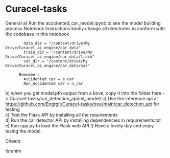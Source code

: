 # Curacel-tasks

General 
  a) Run the accidented_car_model.ipynb to see the model building process
      Notebook Instructions
          kindly change all directories to conform with the codebase in this notebook

            data_dir = "/content/drive/My Drive/Curacel_ai_engine/car_data"
            train_dir = "/content/drive/My Drive/Curacel_ai_engine/car_data/train"
            val_dir = "/content/drive/My Drive/Curacel_ai_engine/car_data/val"

          Remember:
            Accidented car = a_car
            Non_Accidented car = n_car


b) when you get model.pth output from a bove, copy it into the folder here -> Curacel-tasks/car_detection_api/ml_model/ 
c) Use the inference api at https://github.com/Engrgit/Curacel-tasks/tree/main/car_detection_api for testing  
c) Test the Flask API by installing all the requirements  
d) Run the car detector API by installing dependencies in requirements.txt
e) Run app.py to load the Flask web API
f) Have a lovely day and enjoy tesing the model.


Cheers

Ibrahim

